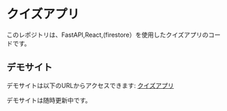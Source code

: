 # クイズアプリ

このレポジトリは、FastAPI,React,(firestore）を使用したクイズアプリのコードです。

## デモサイト

デモサイトは以下のURLからアクセスできます: [クイズアプリ](https://abstimagequizapp.web.app)

デモサイトは随時更新中です。
